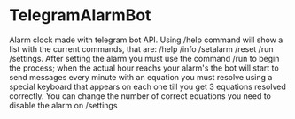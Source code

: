 # TelegramAlarmBot
Alarm clock made with telegram bot API. Using /help command will show a list with the current commands, that are: /help /info /setalarm /reset /run /settings.
After setting the alarm you must use the command /run to begin the process; when the actual hour reachs your alarm's the bot will start to send messages every minute with an equation you must resolve using a special keyboard that appears on each one till you get 3 equations resolved correctly. 
You can change the number of correct equations you need to disable the alarm on /settings
